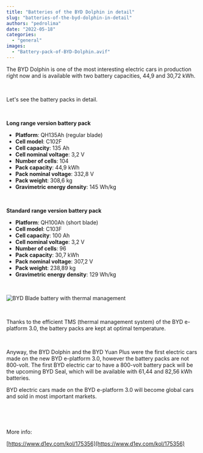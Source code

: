 ```yaml
---
title: "Batteries of the BYD Dolphin in detail"
slug: "batteries-of-the-byd-dolphin-in-detail"
authors: "pedrolima"
date: "2022-05-18"
categories: 
  - "general"
images: 
  - "Battery-pack-of-BYD-Dolphin.avif"
---
```


The BYD Dolphin is one of the most interesting electric cars in production right now and is available with two battery capacities, 44,9 and 30,72 kWh.

 

Let's see the battery packs in detail.

 

**Long range version battery pack**

- **Platform**: QH135Ah (regular blade)
- **Cell model**: C102F
- **Cell capacity**: 135 Ah
- **Cell nominal voltage**: 3,2 V
- **Number of cells**: 104
- **Pack capacity**: 44,9 kWh
- **Pack nominal voltage**: 332,8 V
- **Pack weight**: 308,6 kg
- **Gravimetric energy density**: 145 Wh/kg

 

**Standard range version battery pack**

- **Platform**: QH100Ah (short blade)
- **Cell model**: C103F
- **Cell capacity**: 100 Ah
- **Cell nominal voltage**: 3,2 V
- **Number of cells**: 96
- **Pack capacity**: 30,7 kWh
- **Pack nominal voltage**: 307,2 V
- **Pack weight**: 238,89 kg
- **Gravimetric energy density**: 129 Wh/kg

 

![BYD Blade battery with thermal management](images/BYD-Blade-battery-with-thermal-management.avif)

 

Thanks to the efficient TMS (thermal management system) of the BYD e-platform 3.0, the battery packs are kept at optimal temperature.

 

Anyway, the BYD Dolphin and the BYD Yuan Plus were the first electric cars made on the new BYD e-platform 3.0, however the battery packs are not 800-volt. The first BYD electric car to have a 800-volt battery pack will be the upcoming BYD Seal, which will be available with 61,44 and 82,56 kWh batteries.

BYD electric cars made on the BYD e-platform 3.0 will become global cars and sold in most important markets.

 

 

More info:

[https://www.d1ev.com/kol/175356](https://www.d1ev.com/kol/175356)
